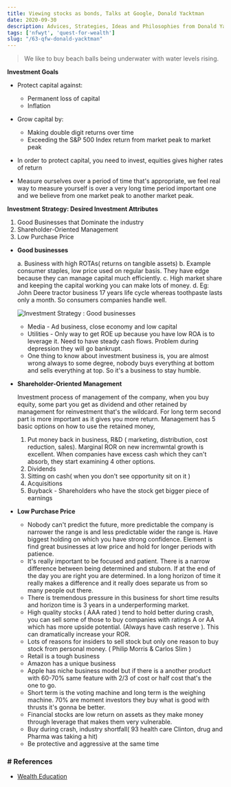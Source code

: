 ```yaml
---
title: Viewing stocks as bonds, Talks at Google, Donald Yacktman
date: 2020-09-30
description: Advices, Strategies, Ideas and Philosophies from Donald Yacktman
tags: ['nfwyt', 'quest-for-wealth']
slug: "/63-qfw-donald-yacktman"
---
```


> We like to buy beach balls being underwater with water levels rising.

**Investment Goals**     

* Protect capital against: 
  + Permanent loss of capital
  + Inflation

* Grow capital by:
  + Making double digit returns over time
  + Exceeding the S&P 500 Index return from market peak to market peak 

* In order to protect capital, you need to invest, equities gives higher rates of return
* Measure ourselves over a period of time that's appropriate, we feel real way to measure yourself is over a very long time period important one and we believe from one market peak to another market peak. 

**Investment Strategy: Desired Investment Attributes**    

1. Good Businesses that Dominate the industry
2. Shareholder-Oriented Management
3. Low Purchase Price
    

* **Good businesses**    

  a. Business with high ROTAs( returns on tangible assets) 
  b. Example consumer staples, low price used on regular basis. They have edge because they can manage capital much efficiently. 
  c. High market share and keeping the capital working you can make lots of money. 
  d. Eg: John Deere tractor business 17 years life cycle whereas toothpaste lasts only a month. So consumers companies handle well. 

  ![Investment Strategy : Good businesses](assets/63-vsbdy-investment-strategy.png)

  * Media - Ad business, close economy and low capital
  * Utilities - Only way to get ROE up because you have low ROA is to leverage it. Need to have steady cash flows. Problem during depression they will go bankrupt. 
  * One thing to know about investment business is, you are almost wrong always to some degree, nobody buys everything at bottom and sells everything at top. So it's a business to stay humble. 

* **Shareholder-Oriented Management**     

  Investment process of management of the company,  when you buy equity, some part you get as dividend and other retained by management for reinvestment that's the wildcard. For long term second part is more important as it gives you more return. Management has 5 basic options on how to use the retained money, 

  1. Put money back in business, R&D ( marketing, distribution, cost reduction, sales). Marginal ROR on new incremwntal growth is excellent. When companies have excess cash which they can't absorb, they start examining 4 other options. 
  2. Dividends
  3. Sitting on cash( when you don't see opportunity sit on it )
  4. Acquisitions
  5. Buyback - Shareholders who have the stock get bigger piece of earnings

* **Low Purchase Price**     

  * Nobody can't predict the future, more predictable the company is narrower the range is and less predictable wider the range is. Have biggest holding on which you have strong confidence. Element is find great businesses at low price and hold for longer periods with patience. 
  * It's really important to be focused and patient. There is a narrow difference between being determined and stuborn. If at the end of the day you are right you are determined. In a long horizon of time it really makes a difference  and it really does separate us from so many people out there. 
  * There is tremendous pressure in this business for short time results and horizon time is 3 years in a underperforming market.
  * High quality stocks ( AAA rated ) tend to hold better during crash, you can sell some of those to buy companies with ratings A or AA which has more upside potential. (Always have cash reserve ). This can dramatically increase your ROR. 
  * Lots of reasons for insiders to sell stock but only one reason to buy stock from personal money. ( Philip Morris & Carlos Slim )
  * Retail is a tough business
  * Amazon has a unique business
  * Apple has niche business model but if there is a another product with 60-70% same feature with 2/3 of cost or half cost that's the one to go. 
  * Short term is the voting machine and long term is the weighing machine. 70% are moment investors they buy what is good with thrusts it's gonna be better. 
  * Financial stocks are low return on assets as they make money through leverage that makes them very vulnerable. 
  * Buy during crash, industry shortfall( 93 health care Clinton, drug and Pharma was taking a hit) 
  * Be protective and aggressive at the same time


### # References
* [Wealth Education](40-wealth-education)